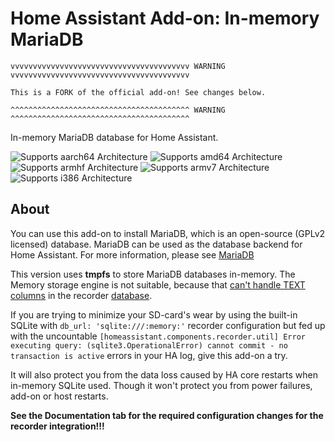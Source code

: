 # Home Assistant Add-on: In-memory MariaDB

```
vvvvvvvvvvvvvvvvvvvvvvvvvvvvvvvvvvvvvvvv WARNING vvvvvvvvvvvvvvvvvvvvvvvvvvvvvvvvvvvvvvvv

This is a FORK of the official add-on! See changes below.

^^^^^^^^^^^^^^^^^^^^^^^^^^^^^^^^^^^^^^^^ WARNING ^^^^^^^^^^^^^^^^^^^^^^^^^^^^^^^^^^^^^^^^
```

In-memory MariaDB database for Home Assistant.

![Supports aarch64 Architecture][aarch64-shield] ![Supports amd64 Architecture][amd64-shield] ![Supports armhf Architecture][armhf-shield] ![Supports armv7 Architecture][armv7-shield] ![Supports i386 Architecture][i386-shield]

## About

You can use this add-on to install MariaDB, which is an open-source (GPLv2 licensed) database.  MariaDB can be used as the database backend for Home Assistant. For more information, please see [MariaDB][mariadb]

This version uses **tmpfs** to store MariaDB databases in-memory. The Memory storage engine is not suitable, because that [can't handle TEXT columns][memory-storage-engine] in the recorder [database][schema].

If you are trying to minimize your SD-card's wear by using the built-in SQLite with `db_url: 'sqlite:///:memory:'` recorder configuration but fed up with the uncountable `[homeassistant.components.recorder.util] Error executing query: (sqlite3.OperationalError) cannot commit - no transaction is active` errors in your HA log, give this add-on a try.

It will also protect you from the data loss caused by HA core restarts when in-memory SQLite used. Though it won't protect you from power failures, add-on or host restarts.

**See the Documentation tab for the required configuration changes for the recorder integration!!!**

[aarch64-shield]: https://img.shields.io/badge/aarch64-yes-green.svg
[amd64-shield]: https://img.shields.io/badge/amd64-yes-green.svg
[armhf-shield]: https://img.shields.io/badge/armhf-yes-green.svg
[armv7-shield]: https://img.shields.io/badge/armv7-yes-green.svg
[i386-shield]: https://img.shields.io/badge/i386-yes-green.svg
[mariadb]: https://mariadb.com
[memory-storage-engine]: https://mariadb.com/kb/en/memory-storage-engine/
[schema]: https://www.home-assistant.io/docs/backend/database/#schema
